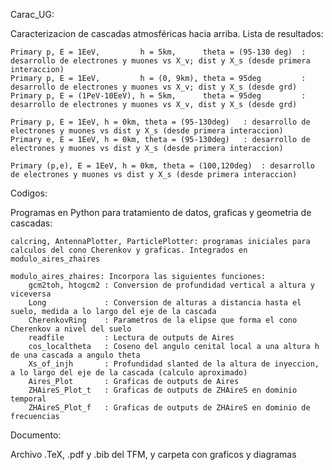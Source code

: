 Carac_UG:

Caracterizacion de cascadas atmosféricas hacia arriba. Lista de resultados:
	
	Primary p, E = 1EeV,         h = 5km,      theta = (95-130 deg)  : desarrollo de electrones y muones vs X_v; dist y X_s (desde primera interaccion) 
	Primary p, E = 1EeV,         h = (0, 9km), theta = 95deg         : desarrollo de electrones y muones vs X_v; dist y X_s (desde grd)
	Primary p, E = (1PeV-10EeV), h = 5km,      theta = 95deg         : desarrollo de electrones y muones vs X_v, dist y X_s (desde grd)

	Primary p, E = 1EeV, h = 0km, theta = (95-130deg)   : desarrollo de electrones y muones vs dist y X_s (desde primera interaccion)
	Primary e, E = 1EeV, h = 0km, theta = (95-130deg)   : desarrollo de electrones y muones vs dist y X_s (desde primera interaccion)

	Primary (p,e), E = 1EeV, h = 0km, theta = (100,120deg)  : desarrollo de electrones y muones vs dist y X_s (desde primera interaccion)

Codigos:

Programas en Python para tratamiento de datos, graficas y geometria de cascadas:

	calcring, AntennaPlotter, ParticlePlotter: programas iniciales para calculos del cono Cherenkov y graficas. Integrados en modulo_aires_zhaires

	modulo_aires_zhaires: Incorpora las siguientes funciones:
		gcm2toh, htogcm2 : Conversion de profundidad vertical a altura y viceversa
		Long             : Conversion de alturas a distancia hasta el suelo, medida a lo largo del eje de la cascada
		CherenkovRing    : Parametros de la elipse que forma el cono Cherenkov a nivel del suelo
		readfile         : Lectura de outputs de Aires
		cos_localtheta   : Coseno del angulo cenital local a una altura h de una cascada a angulo theta
		Xs_of_injh       : Profundidad slanted de la altura de inyeccion, a lo largo del eje de la cascada (calculo aproximado)
		Aires_Plot       : Graficas de outputs de Aires
		ZHAireS_Plot_t   : Graficas de outputs de ZHAireS en dominio temporal
		ZHAireS_Plot_f   : Graficas de outputs de ZHAireS en dominio de frecuencias

Documento: 

Archivo .TeX, .pdf y .bib del TFM, y carpeta con graficos y diagramas
		


